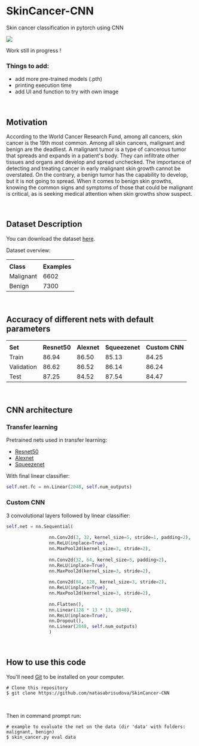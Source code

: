 # SkinCancer-CNN
 Skin cancer classification in pytorch using CNN

![](https://api.visitorbadge.io/api/VisitorHit?user=natasabrisudova&repo=SkinCancer-CNN&countColor=%237B1E7A)

Work still in progress !

### Things to add:
- add more pre-trained models (.pth)
- printing execution time
- add UI and function to try with own image

<br>

## Motivation

According to the World Cancer Research Fund, among all cancers, skin cancer is the 19th most common. Among all skin cancers, malignant and benign are the deadliest. A malignant tumor is a type of cancerous tumor that spreads and expands in a patient's body. They can infiltrate other tissues and organs and develop and spread unchecked. The importance of detecting and treating cancer in early malignant skin growth cannot be overstated. On the contrary, a benign tumor has the capability to develop, but it is not going to spread. When it comes to benign skin growths, knowing the common signs and symptoms of those that could be malignant is critical, as is seeking medical attention when skin growths show suspect.

<br>

## Dataset Description

You can download the dataset [here](https://www.kaggle.com/datasets/hasnainjaved/melanoma-skin-cancer-dataset-of-10000-images).

<p> Dataset overview:</p>

<table>
  <tr>
    <td colspan="3"></td>
  </tr>
  <tr>
    <td><b>Class</b></td>
    <td><b>Examples</b></td>
  </tr>
  <tr>
    <td>Malignant</td>
    <td>6602</td>
  </tr>
  <tr>
    <td>Benign</td>
    <td>7300</td>
  </tr>
</table>

<br>

## Accuracy of different nets with default parameters

<table>
  <tr>
    <td colspan="5"></td>
  </tr>
  <tr>
    <td><b>Set</b></td>
    <td><b>Resnet50</b></td>
    <td><b>Alexnet</b></td>
    <td><b>Squeezenet</b></td>
    <td><b>Custom CNN</b></td>
  </tr>
  <tr>
    <td>Train</td>
    <td>86.94</td>
    <td>86.50</td>
    <td>85.13</td>
    <td>84.25</td>
  </tr>
  <tr>
    <td>Validation</td>
    <td>86.62</td>
    <td>86.52</td>
    <td>86.14</td>
    <td>86.24</td>
  </tr>
    <tr>
    <td>Test</td>
    <td>87.25</td>
    <td>84.52</td>
    <td>87.54</td>
    <td>84.47</td>
  </tr>
</table>

<br>

## CNN architecture
### Transfer learning

Pretrained nets used in transfer learning:
- [Resnet50](https://pytorch.org/hub/pytorch_vision_resnet/)
- [Alexnet](https://pytorch.org/hub/pytorch_vision_alexnet/)
- [Squeezenet](https://pytorch.org/hub/pytorch_vision_squeezenet/)

With final linear classifier:
```python
self.net.fc = nn.Linear(2048, self.num_outputs)
```

### Custom CNN 

3 convolutional layers followed by linear classifier:

```python
self.net = nn.Sequential(
                
                nn.Conv2d(3, 32, kernel_size=5, stride=1, padding=2), 
                nn.ReLU(inplace=True),
                nn.MaxPool2d(kernel_size=3, stride=2),
                
                nn.Conv2d(32, 64, kernel_size=5, padding=2),
                nn.ReLU(inplace=True),
                nn.MaxPool2d(kernel_size=3, stride=2),
                
                nn.Conv2d(64, 128, kernel_size=3, stride=2),
                nn.ReLU(inplace=True),
                nn.MaxPool2d(kernel_size=3, stride=2),
                
                nn.Flatten(),
                nn.Linear(128 * 13 * 13, 2048),
                nn.ReLU(inplace=True),
                nn.Dropout(),
                nn.Linear(2048, self.num_outputs)
                )
```

<br>

## How to use this code

You'll need [Git](https://git-scm.com) to be installed on your computer.
```
# Clone this repository
$ git clone https://github.com/natasabrisudova/SkinCancer-CNN
```

<br>

Then in command prompt run:
```
# example to evaluate the net on the data (dir 'data' with folders: malignant, benign)
$ skin_cancer.py eval data 
```





